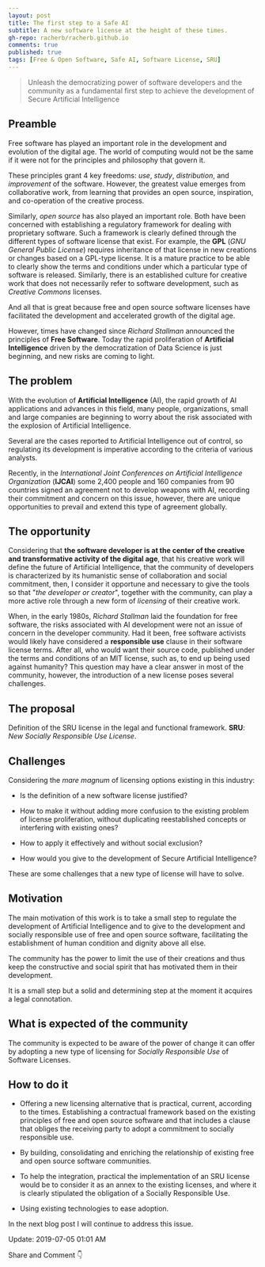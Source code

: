 ```yaml
---
layout: post
title: The first step to a Safe AI
subtitle: A new software license at the height of these times.
gh-repo: racherb/racherb.github.io
comments: true
published: true
tags: [Free & Open Software, Safe AI, Software License, SRU]
---
```

> Unleash the democratizing power of software developers and the community as a fundamental first step to achieve the development of Secure Artificial Intelligence

## Preamble

Free software has played an important role in the development and evolution of the digital age. The world of computing would not be the same if it were not for the principles and philosophy that govern it.

These principles grant 4 key freedoms: *use*, *study*, *distribution*, and *improvement* of the software. However, the greatest value emerges from collaborative work, from learning that provides an open source, inspiration, and co-operation of the creative process.

Similarly, *open source* has also played an important role. Both have been concerned with establishing a regulatory framework for dealing with proprietary software. Such a framework is clearly defined through the different types of software license that exist. For example, the **GPL** (*GNU General Public License*) requires inheritance of that license in new creations or changes based on a GPL-type license. It is a mature practice to be able to clearly show the terms and conditions under which a particular type of software is released. Similarly, there is an established culture for creative work that does not necessarily refer to software development, such as *Creative Commons* licenses.

And all that is great because free and open source software licenses have facilitated the development and accelerated growth of the digital age.

However, times have changed since *Richard Stallman* announced the principles of **Free Software**. Today the rapid proliferation of **Artificial Intelligence** driven by the democratization of Data Science is just beginning, and new risks are coming to light.

## The problem

With the evolution of **Artificial Intelligence** (AI), the rapid growth of AI applications and advances in this field, many people, organizations, small and large companies are beginning to worry about the risk associated with the explosion of Artificial Intelligence.

Several are the cases reported to Artificial Intelligence out of control, so regulating its development is imperative according to the criteria of various analysts.

Recently, in the *International Joint Conferences on Artificial Intelligence Organization* (**IJCAI**) some 2,400 people and 160 companies from 90 countries signed an agreement not to develop weapons with AI, recording their commitment and concern on this issue, however, there are unique opportunities to prevail and extend this type of agreement globally.

## The opportunity

Considering that **the software developer is at the center of the creative and transformative activity of the digital age**, that his creative work will define the future of Artificial Intelligence, that the community of developers is characterized by its humanistic sense of collaboration and social commitment, then, I consider it opportune and necessary to give the tools so that "*the developer or creator*", together with the community, can play a more active role through a new form of *licensing* of their creative work.

When, in the early 1980s, *Richard Stallman* laid the foundation for free software, the risks associated with AI development were not an issue of concern in the developer community. Had it been, free software activists would likely have considered a **responsible use** clause in their software license terms. After all, who would want their source code, published under the terms and conditions of an MIT license, such as, to end up being used against humanity? This question may have a clear answer in most of the community, however, the introduction of a new license poses several challenges.

## The proposal

Definition of the SRU license in the legal and functional framework.
**SRU**: *New Socially Responsible Use License*.

## Challenges

Considering the *mare magnum* of licensing options existing in this industry:

- Is the definition of a new software license justified?

- How to make it without adding more confusion to the existing problem of license proliferation, without duplicating reestablished concepts or interfering with existing ones?

- How to apply it effectively and without social exclusion?

- How would you give to the development of Secure Artificial Intelligence?

These are some challenges that a new type of license will have to solve.

## Motivation

The main motivation of this work is to take a small step to regulate the development of Artificial Intelligence and to give to the development and socially responsible use of free and open source software, facilitating the establishment of human condition and dignity above all else.

The community has the power to limit the use of their creations and thus keep the constructive and social spirit that has motivated them in their development.

It is a small step but a solid and determining step at the moment it acquires a legal connotation.

## What is expected of the community

The community is expected to be aware of the power of change it can offer by adopting a new type of licensing for *Socially Responsible Use* of Software Licenses.

## How to do it

- Offering a new licensing alternative that is practical, current, according to the times. Establishing a contractual framework based on the existing principles of free and open source software and that includes a clause that obliges the receiving party to adopt a commitment to socially responsible use.

- By building, consolidating and enriching the relationship of existing free and open source software communities.

- To help the integration, practical the implementation of an SRU license would be to consider it as an annex to the existing licenses, and where it is clearly stipulated the obligation of a Socially Responsible Use.

- Using existing technologies to ease adoption.

In the next blog post I will continue to address this issue.

Update: 2019-07-05 01:01 AM

Share and Comment 👇
